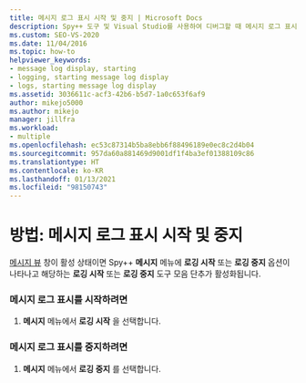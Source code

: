 ```yaml
---
title: 메시지 로그 표시 시작 및 중지 | Microsoft Docs
description: Spy++ 도구 및 Visual Studio를 사용하여 디버그할 때 메시지 로그 표시를 시작 및 중지하는 방법을 이해합니다.
ms.custom: SEO-VS-2020
ms.date: 11/04/2016
ms.topic: how-to
helpviewer_keywords:
- message log display, starting
- logging, starting message log display
- logs, starting message log display
ms.assetid: 3036611c-acf3-42b6-b5d7-1a0c653f6af9
author: mikejo5000
ms.author: mikejo
manager: jillfra
ms.workload:
- multiple
ms.openlocfilehash: ec53c87314b5ba8ebb6f88496189e0ec8c2d4b04
ms.sourcegitcommit: 957da60a881469d9001df1f4ba3ef01388109c86
ms.translationtype: HT
ms.contentlocale: ko-KR
ms.lasthandoff: 01/13/2021
ms.locfileid: "98150743"
---
```

# <a name="how-to-start-and-stop-the-message-log-display"></a>방법: 메시지 로그 표시 시작 및 중지
[메시지 뷰](../debugger/messages-view.md) 창이 활성 상태이면 Spy++ **메시지** 메뉴에 **로깅 시작** 또는 **로깅 중지** 옵션이 나타나고 해당하는 **로깅 시작** 또는 **로깅 중지** 도구 모음 단추가 활성화됩니다.

### <a name="to-start-the-message-log-display"></a>메시지 로그 표시를 시작하려면

1. **메시지** 메뉴에서 **로깅 시작** 을 선택합니다.

### <a name="to-stop-the-message-log-display"></a>메시지 로그 표시를 중지하려면

1. **메시지** 메뉴에서 **로깅 중지** 를 선택합니다.